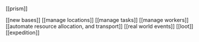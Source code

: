[[prism]]

[[new bases]]
[[manage locations]]
[[manage tasks]]
[[manage workers]]
[[automate resource allocation, and transport]]
[[real world events]]
[[loot]]
[[expedition]]
